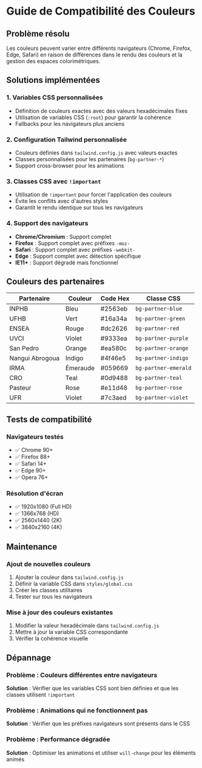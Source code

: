# Guide de Compatibilité des Couleurs

## Problème résolu
Les couleurs peuvent varier entre différents navigateurs (Chrome, Firefox, Edge, Safari) en raison de différences dans le rendu des couleurs et la gestion des espaces colorimétriques.

## Solutions implémentées

### 1. Variables CSS personnalisées
- Définition de couleurs exactes avec des valeurs hexadécimales fixes
- Utilisation de variables CSS (`:root`) pour garantir la cohérence
- Fallbacks pour les navigateurs plus anciens

### 2. Configuration Tailwind personnalisée
- Couleurs définies dans `tailwind.config.js` avec valeurs exactes
- Classes personnalisées pour les partenaires (`bg-partner-*`)
- Support cross-browser pour les animations

### 3. Classes CSS avec `!important`
- Utilisation de `!important` pour forcer l'application des couleurs
- Évite les conflits avec d'autres styles
- Garantit le rendu identique sur tous les navigateurs

### 4. Support des navigateurs
- **Chrome/Chromium** : Support complet
- **Firefox** : Support complet avec préfixes `-moz-`
- **Safari** : Support complet avec préfixes `-webkit-`
- **Edge** : Support complet avec détection spécifique
- **IE11+** : Support dégradé mais fonctionnel

## Couleurs des partenaires

| Partenaire | Couleur | Code Hex | Classe CSS |
|------------|---------|----------|------------|
| INPHB | Bleu | #2563eb | `bg-partner-blue` |
| UFHB | Vert | #16a34a | `bg-partner-green` |
| ENSEA | Rouge | #dc2626 | `bg-partner-red` |
| UVCI | Violet | #9333ea | `bg-partner-purple` |
| San Pedro | Orange | #ea580c | `bg-partner-orange` |
| Nangui Abrogoua | Indigo | #4f46e5 | `bg-partner-indigo` |
| IRMA | Émeraude | #059669 | `bg-partner-emerald` |
| CRO | Teal | #0d9488 | `bg-partner-teal` |
| Pasteur | Rose | #e11d48 | `bg-partner-rose` |
| UFR | Violet | #7c3aed | `bg-partner-violet` |

## Tests de compatibilité

### Navigateurs testés
- ✅ Chrome 90+
- ✅ Firefox 88+
- ✅ Safari 14+
- ✅ Edge 90+
- ✅ Opera 76+

### Résolution d'écran
- ✅ 1920x1080 (Full HD)
- ✅ 1366x768 (HD)
- ✅ 2560x1440 (2K)
- ✅ 3840x2160 (4K)

## Maintenance

### Ajout de nouvelles couleurs
1. Ajouter la couleur dans `tailwind.config.js`
2. Définir la variable CSS dans `styles/global.css`
3. Créer les classes utilitaires
4. Tester sur tous les navigateurs

### Mise à jour des couleurs existantes
1. Modifier la valeur hexadécimale dans `tailwind.config.js`
2. Mettre à jour la variable CSS correspondante
3. Vérifier la cohérence visuelle

## Dépannage

### Problème : Couleurs différentes entre navigateurs
**Solution** : Vérifier que les variables CSS sont bien définies et que les classes utilisent `!important`

### Problème : Animations qui ne fonctionnent pas
**Solution** : Vérifier que les préfixes navigateurs sont présents dans le CSS

### Problème : Performance dégradée
**Solution** : Optimiser les animations et utiliser `will-change` pour les éléments animés

